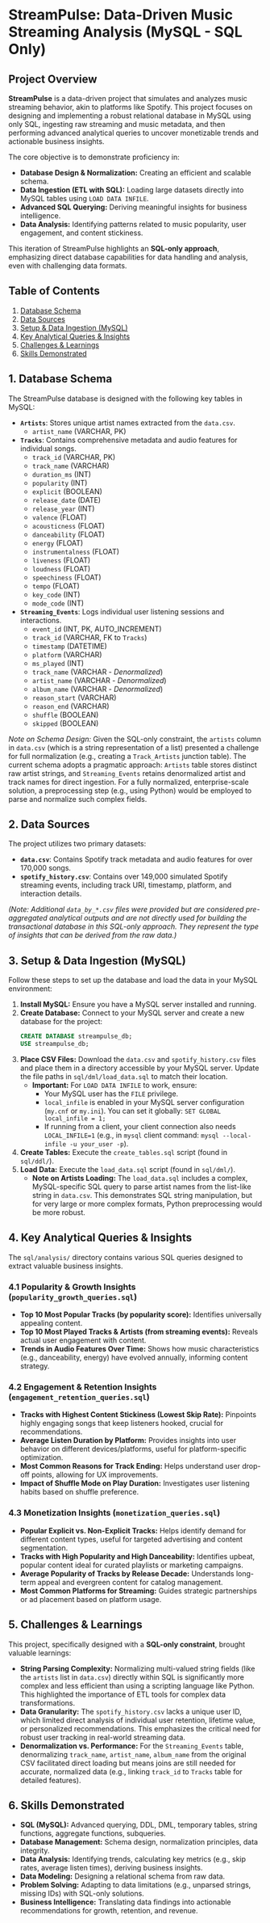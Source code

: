 # StreamPulse: Data-Driven Music Streaming Analysis (MySQL - SQL Only)

## Project Overview

**StreamPulse** is a data-driven project that simulates and analyzes music streaming behavior, akin to platforms like Spotify. This project focuses on designing and implementing a robust relational database in MySQL using only SQL, ingesting raw streaming and music metadata, and then performing advanced analytical queries to uncover monetizable trends and actionable business insights.

The core objective is to demonstrate proficiency in:
* **Database Design & Normalization:** Creating an efficient and scalable schema.
* **Data Ingestion (ETL with SQL):** Loading large datasets directly into MySQL tables using `LOAD DATA INFILE`.
* **Advanced SQL Querying:** Deriving meaningful insights for business intelligence.
* **Data Analysis:** Identifying patterns related to music popularity, user engagement, and content stickiness.

This iteration of StreamPulse highlights an **SQL-only approach**, emphasizing direct database capabilities for data handling and analysis, even with challenging data formats.

## Table of Contents

1.  [Database Schema](#1-database-schema)
2.  [Data Sources](#2-data-sources)
3.  [Setup & Data Ingestion (MySQL)](#3-setup--data-ingestion-mysql)
4.  [Key Analytical Queries & Insights](#4-key-analytical-queries--insights)
5.  [Challenges & Learnings](#5-challenges--learnings)
6.  [Skills Demonstrated](#6-skills-demonstrated)


## 1. Database Schema

The StreamPulse database is designed with the following key tables in MySQL:

* **`Artists`**: Stores unique artist names extracted from the `data.csv`.
    * `artist_name` (VARCHAR, PK)
* **`Tracks`**: Contains comprehensive metadata and audio features for individual songs.
    * `track_id` (VARCHAR, PK)
    * `track_name` (VARCHAR)
    * `duration_ms` (INT)
    * `popularity` (INT)
    * `explicit` (BOOLEAN)
    * `release_date` (DATE)
    * `release_year` (INT)
    * `valence` (FLOAT)
    * `acousticness` (FLOAT)
    * `danceability` (FLOAT)
    * `energy` (FLOAT)
    * `instrumentalness` (FLOAT)
    * `liveness` (FLOAT)
    * `loudness` (FLOAT)
    * `speechiness` (FLOAT)
    * `tempo` (FLOAT)
    * `key_code` (INT)
    * `mode_code` (INT)
* **`Streaming_Events`**: Logs individual user listening sessions and interactions.
    * `event_id` (INT, PK, AUTO_INCREMENT)
    * `track_id` (VARCHAR, FK to `Tracks`)
    * `timestamp` (DATETIME)
    * `platform` (VARCHAR)
    * `ms_played` (INT)
    * `track_name` (VARCHAR - *Denormalized*)
    * `artist_name` (VARCHAR - *Denormalized*)
    * `album_name` (VARCHAR - *Denormalized*)
    * `reason_start` (VARCHAR)
    * `reason_end` (VARCHAR)
    * `shuffle` (BOOLEAN)
    * `skipped` (BOOLEAN)

*Note on Schema Design:*
Given the SQL-only constraint, the `artists` column in `data.csv` (which is a string representation of a list) presented a challenge for full normalization (e.g., creating a `Track_Artists` junction table). The current schema adopts a pragmatic approach: `Artists` table stores distinct raw artist strings, and `Streaming_Events` retains denormalized artist and track names for direct ingestion. For a fully normalized, enterprise-scale solution, a preprocessing step (e.g., using Python) would be employed to parse and normalize such complex fields.

## 2. Data Sources

The project utilizes two primary datasets:

* **`data.csv`**: Contains Spotify track metadata and audio features for over 170,000 songs.
* **`spotify_history.csv`**: Contains over 149,000 simulated Spotify streaming events, including track URI, timestamp, platform, and interaction details.

*(Note: Additional `data_by_*.csv` files were provided but are considered pre-aggregated analytical outputs and are not directly used for building the transactional database in this SQL-only approach. They represent the type of insights that can be derived from the raw data.)*

## 3. Setup & Data Ingestion (MySQL)

Follow these steps to set up the database and load the data in your MySQL environment:

1.  **Install MySQL:** Ensure you have a MySQL server installed and running.
2.  **Create Database:** Connect to your MySQL server and create a new database for the project:
    ```sql
    CREATE DATABASE streampulse_db;
    USE streampulse_db;
    ```
3.  **Place CSV Files:** Download the `data.csv` and `spotify_history.csv` files and place them in a directory accessible by your MySQL server. Update the file paths in `sql/dml/load_data.sql` to match their location.
    * **Important:** For `LOAD DATA INFILE` to work, ensure:
        * Your MySQL user has the `FILE` privilege.
        * `local_infile` is enabled in your MySQL server configuration (`my.cnf` or `my.ini`). You can set it globally: `SET GLOBAL local_infile = 1;`
        * If running from a client, your client connection also needs `LOCAL_INFILE=1` (e.g., in `mysql` client command: `mysql --local-infile -u your_user -p`).
4.  **Create Tables:** Execute the `create_tables.sql` script (found in `sql/ddl/`).
5.  **Load Data:** Execute the `load_data.sql` script (found in `sql/dml/`).
    * **Note on Artists Loading:** The `load_data.sql` includes a complex, MySQL-specific SQL query to parse artist names from the list-like string in `data.csv`. This demonstrates SQL string manipulation, but for very large or more complex formats, Python preprocessing would be more robust.

## 4. Key Analytical Queries & Insights

The `sql/analysis/` directory contains various SQL queries designed to extract valuable business insights.

### 4.1 Popularity & Growth Insights (`popularity_growth_queries.sql`)

* **Top 10 Most Popular Tracks (by popularity score):** Identifies universally appealing content.
* **Top 10 Most Played Tracks & Artists (from streaming events):** Reveals actual user engagement with content.
* **Trends in Audio Features Over Time:** Shows how music characteristics (e.g., danceability, energy) have evolved annually, informing content strategy.

### 4.2 Engagement & Retention Insights (`engagement_retention_queries.sql`)

* **Tracks with Highest Content Stickiness (Lowest Skip Rate):** Pinpoints highly engaging songs that keep listeners hooked, crucial for recommendations.
* **Average Listen Duration by Platform:** Provides insights into user behavior on different devices/platforms, useful for platform-specific optimization.
* **Most Common Reasons for Track Ending:** Helps understand user drop-off points, allowing for UX improvements.
* **Impact of Shuffle Mode on Play Duration:** Investigates user listening habits based on shuffle preference.

### 4.3 Monetization Insights (`monetization_queries.sql`)

* **Popular Explicit vs. Non-Explicit Tracks:** Helps identify demand for different content types, useful for targeted advertising and content segmentation.
* **Tracks with High Popularity and High Danceability:** Identifies upbeat, popular content ideal for curated playlists or marketing campaigns.
* **Average Popularity of Tracks by Release Decade:** Understands long-term appeal and evergreen content for catalog management.
* **Most Common Platforms for Streaming:** Guides strategic partnerships or ad placement based on platform usage.

## 5. Challenges & Learnings

This project, specifically designed with a **SQL-only constraint**, brought valuable learnings:

* **String Parsing Complexity:** Normalizing multi-valued string fields (like the `artists` list in `data.csv`) directly within SQL is significantly more complex and less efficient than using a scripting language like Python. This highlighted the importance of ETL tools for complex data transformations.
* **Data Granularity:** The `spotify_history.csv` lacks a unique user ID, which limited direct analysis of individual user retention, lifetime value, or personalized recommendations. This emphasizes the critical need for robust user tracking in real-world streaming data.
* **Denormalization vs. Performance:** For the `Streaming_Events` table, denormalizing `track_name`, `artist_name`, `album_name` from the original CSV facilitated direct loading but means joins are still needed for accurate, normalized data (e.g., linking `track_id` to `Tracks` table for detailed features).

## 6. Skills Demonstrated

* **SQL (MySQL):** Advanced querying, DDL, DML, temporary tables, string functions, aggregate functions, subqueries.
* **Database Management:** Schema design, normalization principles, data integrity.
* **Data Analysis:** Identifying trends, calculating key metrics (e.g., skip rates, average listen times), deriving business insights.
* **Data Modeling:** Designing a relational schema from raw data.
* **Problem Solving:** Adapting to data limitations (e.g., unparsed strings, missing IDs) with SQL-only solutions.
* **Business Intelligence:** Translating data findings into actionable recommendations for growth, retention, and revenue.

